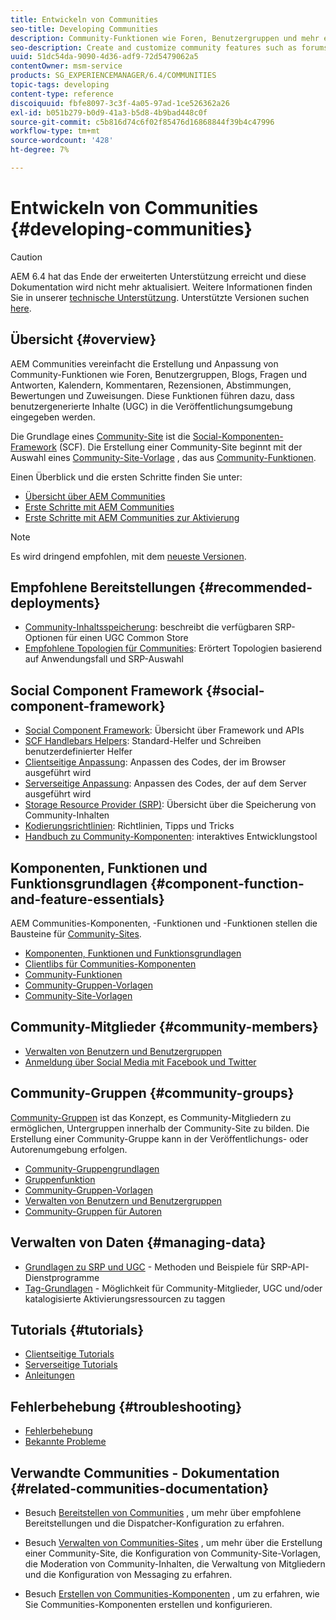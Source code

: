 ```yaml
---
title: Entwickeln von Communities
seo-title: Developing Communities
description: Community-Funktionen wie Foren, Benutzergruppen und mehr erstellen und anpassen
seo-description: Create and customize community features such as forums, user groups, and more
uuid: 51dc54da-9090-4d36-adf9-72d5479062a5
contentOwner: msm-service
products: SG_EXPERIENCEMANAGER/6.4/COMMUNITIES
topic-tags: developing
content-type: reference
discoiquuid: fbfe8097-3c3f-4a05-97ad-1ce526362a26
exl-id: b051b279-b0d9-41a3-b5d8-4b9bad448c0f
source-git-commit: c5b816d74c6f02f85476d16868844f39b4c47996
workflow-type: tm+mt
source-wordcount: '428'
ht-degree: 7%

---
```


# Entwickeln von Communities {#developing-communities}

>[!CAUTION]
>
>AEM 6.4 hat das Ende der erweiterten Unterstützung erreicht und diese Dokumentation wird nicht mehr aktualisiert. Weitere Informationen finden Sie in unserer [technische Unterstützung](https://helpx.adobe.com/de/support/programs/eol-matrix.html). Unterstützte Versionen suchen [here](https://experienceleague.adobe.com/docs/?lang=de).

## Übersicht {#overview}

AEM Communities vereinfacht die Erstellung und Anpassung von Community-Funktionen wie Foren, Benutzergruppen, Blogs, Fragen und Antworten, Kalendern, Kommentaren, Rezensionen, Abstimmungen, Bewertungen und Zuweisungen. Diese Funktionen führen dazu, dass benutzergenerierte Inhalte (UGC) in die Veröffentlichungsumgebung eingegeben werden.

Die Grundlage eines [Community-Site](overview.md#communitiessites) ist die [Social-Komponenten-Framework](scf.md) (SCF). Die Erstellung einer Community-Site beginnt mit der Auswahl eines [Community-Site-Vorlage](sites-console.md) , das aus [Community-Funktionen](functions.md).

Einen Überblick und die ersten Schritte finden Sie unter:

* [Übersicht über AEM Communities](overview.md)
* [Erste Schritte mit AEM Communities](getting-started.md)
* [Erste Schritte mit AEM Communities zur Aktivierung](getting-started-enablement.md)

>[!NOTE]
>
>Es wird dringend empfohlen, mit dem [neueste Versionen](deploy-communities.md#latest-releases).

## Empfohlene Bereitstellungen {#recommended-deployments}

* [Community-Inhaltsspeicherung](working-with-srp.md): beschreibt die verfügbaren SRP-Optionen für einen UGC Common Store
* [Empfohlene Topologien für Communities](topologies.md): Erörtert Topologien basierend auf Anwendungsfall und SRP-Auswahl

## Social Component Framework {#social-component-framework}

* [Social Component Framework](scf.md): Übersicht über Framework und APIs
* [SCF Handlebars Helpers](handlebars-helpers.md): Standard-Helfer und Schreiben benutzerdefinierter Helfer
* [Clientseitige Anpassung](client-customize.md): Anpassen des Codes, der im Browser ausgeführt wird
* [Serverseitige Anpassung](server-customize.md): Anpassen des Codes, der auf dem Server ausgeführt wird
* [Storage Resource Provider (SRP)](srp.md): Übersicht über die Speicherung von Community-Inhalten
* [Kodierungsrichtlinien](code-guide.md): Richtlinien, Tipps und Tricks
* [Handbuch zu Community-Komponenten](components-guide.md): interaktives Entwicklungstool

## Komponenten, Funktionen und Funktionsgrundlagen {#component-function-and-feature-essentials}

AEM Communities-Komponenten, -Funktionen und -Funktionen stellen die Bausteine für [Community-Sites](sites-console.md).

* [Komponenten, Funktionen und Funktionsgrundlagen](essentials.md)
* [Clientlibs für Communities-Komponenten](clientlibs.md)
* [Community-Funktionen](functions.md)
* [Community-Gruppen-Vorlagen](tools-groups.md)
* [Community-Site-Vorlagen](sites.md)

## Community-Mitglieder {#community-members}

* [Verwalten von Benutzern und Benutzergruppen](users.md)
* [Anmeldung über Social Media mit Facebook und Twitter](social-login.md)

## Community-Gruppen {#community-groups}

[Community-Gruppen](overview.md#communitygroups) ist das Konzept, es Community-Mitgliedern zu ermöglichen, Untergruppen innerhalb der Community-Site zu bilden. Die Erstellung einer Community-Gruppe kann in der Veröffentlichungs- oder Autorenumgebung erfolgen.

* [Community-Gruppengrundlagen](essentials-groups.md)
* [Gruppenfunktion](functions.md#groups-function)
* [Community-Gruppen-Vorlagen](tools-groups.md)
* [Verwalten von Benutzern und Benutzergruppen](users.md)
* [Community-Gruppen für Autoren](creating-groups.md)

## Verwalten von Daten {#managing-data}

* [Grundlagen zu SRP und UGC](srp-and-ugc.md) - Methoden und Beispiele für SRP-API-Dienstprogramme
* [Tag-Grundlagen](tag.md) - Möglichkeit für Community-Mitglieder, UGC und/oder katalogisierte Aktivierungsressourcen zu taggen

## Tutorials {#tutorials}

* [Clientseitige Tutorials](tutorials.md#client-side-customization)
* [Serverseitige Tutorials](tutorials.md#server-side-customization)
* [Anleitungen](tutorials.md#how-to-instructions)

## Fehlerbehebung {#troubleshooting}

* [Fehlerbehebung](troubleshooting.md)
* [Bekannte Probleme](/help/release-notes/known-issues.md)

## Verwandte Communities - Dokumentation {#related-communities-documentation}

* Besuch [Bereitstellen von Communities](deploy-communities.md) , um mehr über empfohlene Bereitstellungen und die Dispatcher-Konfiguration zu erfahren.

* Besuch [Verwalten von Communities-Sites](administer-landing.md) , um mehr über die Erstellung einer Community-Site, die Konfiguration von Community-Site-Vorlagen, die Moderation von Community-Inhalten, die Verwaltung von Mitgliedern und die Konfiguration von Messaging zu erfahren.

* Besuch [Erstellen von Communities-Komponenten](author-communities.md) , um zu erfahren, wie Sie Communities-Komponenten erstellen und konfigurieren.

